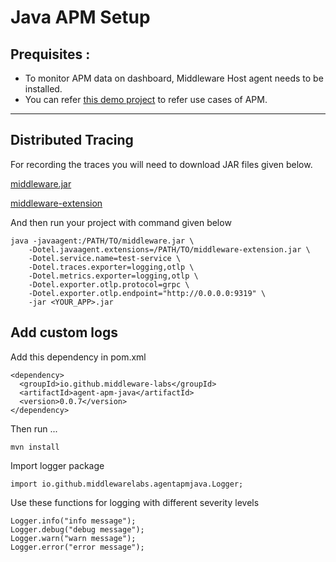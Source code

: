 # Java APM Setup

## Prequisites :

* To monitor APM data on dashboard, Middleware Host agent needs to be installed.
* You can refer [this demo project](https://github.com/middleware-labs/demo-apm/tree/master/java) to refer use cases of APM.

--------------------

## Distributed Tracing

For recording the traces you will need to download JAR files given below.

[middleware.jar](https://install.middleware.io/jars/middleware.jar)

[middleware-extension](https://install.middleware.io/jars/middleware-extension.jar)

And then run your project with command given below

```
java -javaagent:/PATH/TO/middleware.jar \
    -Dotel.javaagent.extensions=/PATH/TO/middleware-extension.jar \
    -Dotel.service.name=test-service \
    -Dotel.traces.exporter=logging,otlp \
    -Dotel.metrics.exporter=logging,otlp \
    -Dotel.exporter.otlp.protocol=grpc \
    -Dotel.exporter.otlp.endpoint="http://0.0.0.0:9319" \
    -jar <YOUR_APP>.jar
```

## Add custom logs

Add this dependency in pom.xml
```
<dependency>
  <groupId>io.github.middleware-labs</groupId>
  <artifactId>agent-apm-java</artifactId>
  <version>0.0.7</version>
</dependency>
```
Then run ...
```
mvn install
```

Import logger package
```
import io.github.middlewarelabs.agentapmjava.Logger;
```

Use these functions for logging with different severity levels

```
Logger.info("info message");
Logger.debug("debug message");
Logger.warn("warn message");
Logger.error("error message");
```

